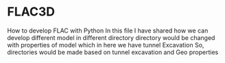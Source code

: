 # FLAC3D
How to develop FLAC with Python
In this file I have shared how we can develop different model in different directory
directory would be changed with properties of model which in here we have tunnel Excavation
So, directories would be made based on tunnel excavation and Geo properties
